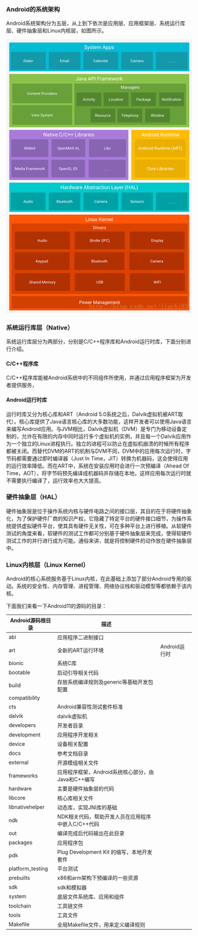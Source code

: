 ### Android的系统架构

​		Android系统架构分为五层，从上到下依次是应用层、应用框架层、系统运行库层、硬件抽象层和Linux内核层，如图所示。

![20200611082301](images/20200611082301.png)

### 系统运行库层（Native）

系统运行库层分为两部分，分别是C/C++程序库和Android运行时库，下面分别进行介绍。

#### C/C++程序库

C/C++程序库能被Android系统中的不同组件所使用，并通过应用程序框架为开发者提供服务，

#### Android运行时库

运行时库又分为核心库和ART（Android 5.0系统之后，Dalvik虚拟机被ART取代）。核心库提供了Java语言核心库的大多数功能，这样开发者可以使用Java语言来编写Android应用。与JVM相比，Dalvik虚拟机（DVM）是专门为移动设备定制的，允许在有限的内存中同时运行多个虚拟机的实例，并且每一个Dalvik应用作为一个独立的Linux进程执行。独立的进程可以防止在虚拟机崩溃的时候所有程序都被关闭。而替代DVM的ART的机制与DVM不同，DVM中的应用每次运行时，字节码都需要通过即时编译器（Just In Time，JIT）转换为机器码，这会使得应用的运行效率降低。而在ART中，系统在安装应用时会进行一次预编译（Ahead Of Time，AOT），将字节码预先编译成机器码并存储在本地，这样应用每次运行时就不需要执行编译了，运行效率也大大提高。


### 硬件抽象层（HAL）

硬件抽象层是位于操作系统内核与硬件电路之间的接口层，其目的在于将硬件抽象化，为了保护硬件厂商的知识产权，它隐藏了特定平台的硬件接口细节，为操作系统提供虚拟硬件平台，使其具有硬件无关性，可在多种平台上进行移植。从软硬件测试的角度来看，软硬件的测试工作都可分别基于硬件抽象层来完成，使得软硬件测试工作的并行进行成为可能。通俗来讲，就是将控制硬件的动作放在硬件抽象层中。


### Linux内核层（Linux Kernel）

Android的核心系统服务基于Linux内核，在此基础上添加了部分Android专用的驱动。系统的安全性、内存管理、进程管理、网络协议栈和驱动模型等都依赖于该内核。











下面我们来看一下Android11的源码的目录：

| Android源码根目录 | 描述                                               |               |
| ----------------- | -------------------------------------------------- | ------------- |
| abi               | 应用程序二进制接口                                 |               |
| art               | 全新的ART运行环境                                  | Android运行时 |
| bionic            | 系统C库                                            |               |
| bootable          | 启动引导相关代码                                   |               |
| build             | 存放系统编译规则及generic等基础开发包配置          |               |
| compatibility     |                                                    |               |
| cts               | Android兼容性测试套件标准                          |               |
| dalvik            | dalvik虚拟机                                       |               |
| developers        | 开发者目录                                         |               |
| development       | 应用程序开发相关                                   |               |
| device            | 设备相关配置                                       |               |
| docs              | 参考文档目录                                       |               |
| external          | 开源模组相关文件                                   |               |
| frameworks        | 应用程序框架，Android系统核心部分，由Java和C++编写 |               |
| hardware          | 主要是硬件抽象层的代码                             |               |
| libcore           | 核心库相关文件                                     |               |
| libnativehelper   | 动态库，实现JNI库的基础                            |               |
| ndk               | NDK相关代码，帮助开发人员在应用程序中嵌入C/C++代码 |               |
| out               | 编译完成后代码输出在此目录                         |               |
| packages          | 应用程序包                                         |               |
| pdk               | Plug Development Kit 的缩写，本地开发套件          |               |
| platform_testing  | 平台测试                                           |               |
| prebuilts         | x86和arm架构下预编译的一些资源                     |               |
| sdk               | sdk和模拟器                                        |               |
| system            | 底层文件系统库、应用和组件                         |               |
| toolchain         | 工具链文件                                         |               |
| tools             | 工具文件                                           |               |
| Makefile          | 全局Makefile文件，用来定义编译规则                 |               |
